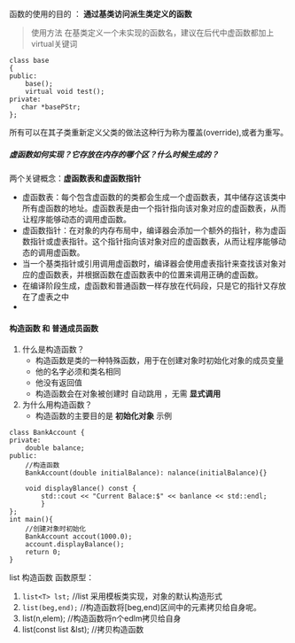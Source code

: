 函数的使用的目的 ： **通过基类访问派生类定义的函数** 
 >使用方法 在基类定义一个未实现的函数名，建议在后代中虚函数都加上virtual关键词

 ```
 class base 
 {
 public:
	 base();
	 virtual void test();
private:
	char *basePStr;
 };
```
所有可以在其子类重新定义父类的做法这种行为称为覆盖(override),或者为重写。
##### 虚函数如何实现？它存放在内存的哪个区？什么时候生成的？
两个关键概念：**虚函数表和虚函数指针**
- 虚函数表：每个包含虚函数的的类都会生成一个虚函数表，其中储存这该类中所有虚函数的地址。虚函数表是由一个指针指向该对象对应的虚函数表，从而让程序能够动态的调用虚函数。
- 虚函数指针：在对象的内存布局中，编译器会添加一个额外的指针，称为虚函数指针或虚表指针。这个指针指向该对象对应的虚函数表，从而让程序能够动态的调用虚函数。
- 当一个基类指针或引用调用虚函数时，编译器会使用虚表指针来查找该对象对应的虚函数表，并根据函数在虚函数表中的位置来调用正确的虚函数。
- 在编译阶段生成，虚函数和普通函数一样存放在代码段，只是它的指针又存放在了虚表之中
- 
#### 构造函数 和 普通成员函数
1. 什么是构造函数？
   -  构造函数是类的一种特殊函数，用于在创建对象时初始化对象的成员变量
   - 他的名字必须和类名相同
   - 他没有返回值
   - 构造函数会在对象被创建时 自动跳用 ，无需 **显式调用**
2. 为什么用构造函数？
	- 构造函数的主要目的是 **初始化对象**
示例
```
class BankAccount {
private:
	double balance;
public:
	//构造函数
	BankAccount(double initialBalance): nalance(initialBalance){}
	
	void displayBlance() const {
		std::cout << "Current Balace:$" << banlance << std::endl;
		}
};
int main(){
	//创建对象时初始化
	BankAccount accout(1000.0);
	account.displayBalance();
	return 0;
}
```
list 构造函数
函数原型： 
1.  ```list<T> lst;```  //list 采用模板类实现，对象的默认构造形式
2.  ```list(beg,end);``` //构造函数将[beg,end)区间中的元素拷贝给自身呢。
3. list(n,elem); //构造函数将n个edlm拷贝给自身
4. list(const list &lst); //拷贝构造函数 